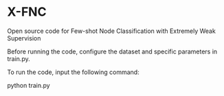 # X-FNC
Open source code for Few-shot Node Classification with Extremely Weak Supervision

Before running the code, configure the dataset and specific parameters in train.py.

To run the code, input the following command:

python train.py



